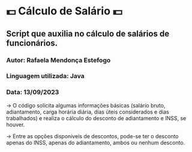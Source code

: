 <h1>💵 Cálculo de Salário 💵</h1>
<h2>Script que auxilia no cálculo de salários de funcionários.</h2>
<h3>Autor: Rafaela Mendonça Estefogo</h3>
<h3>Linguagem utilizada: Java</h3>
<h3>Data: 13/09/2023</h3>

<p> -> O código solicita algumas informações básicas (salário bruto, adiantamento, carga horária diária, dias úteis considerados e dias trabalhados) e realiza o cálculo do desconto de adiantamento e INSS, se houver.</p>

<p> -> Entre as opções disponíveis de descontos, pode-se ter o desconto apenas do INSS, apenas do adiantamento, ambos ou nenhum desconto.</p>
